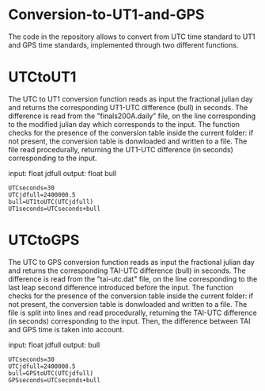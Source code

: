 # Conversion-to-UT1-and-GPS
The code in the repository allows to convert from UTC time standard to UT1 and GPS time standards, implemented through two different functions.

# UTCtoUT1
The UTC to UT1 conversion function reads as input the fractional julian day and returns the corresponding UT1-UTC difference (bull) in seconds. The difference is read from the "finals200A.daily" file, on the line corresponding to the modified julian day which corresponds to the input.
The function checks for the presence of the conversion table inside the current folder: if not present, the conversion table is donwloaded and written to a file. The file read procedurally, returning the UT1-UTC difference (in seconds) corresponding to the input.

input: float jdfull
output: float bull

~~~
UTCseconds=30
UTCjdfull=2400000.5
bull=UT1toUTC(UTCjdfull)
UT1seconds=UTCseconds+bull
~~~

# UTCtoGPS
The UTC to GPS conversion function reads as input the fractional julian day and returns the corresponding TAI-UTC difference (bull) in seconds. The difference is read from the "tai-utc.dat" file, on the line corresponding to the last leap second difference introduced before the input.
The function checks for the presence of the conversion table inside the current folder: if not present, the conversion table is donwloaded and written to a file. The file is split into lines and read procedurally, returning the TAI-UTC difference (in seconds) corresponding to the input. Then, the difference between TAI and GPS time is taken into account.

input: float jdfull
output: bull

~~~
UTCseconds=30
UTCjdfull=2400000.5
bull=GPStoUTC(UTCjdfull)
GPSseconds=UTCseconds+bull
~~~

